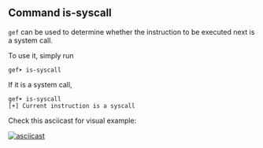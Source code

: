 ## Command is-syscall

`gef` can be used to determine whether the instruction to be executed next is a system call.

To use it, simply run
```text
gef➤ is-syscall
```

If it is a system call,
```text
gef➤ is-syscall
[+] Current instruction is a syscall
```

Check this asciicast for visual example:

[![asciicast](https://asciinema.org/a/BlrpsfzdLqNdycoxHuGkscYu6.png)](https://asciinema.org/a/BlrpsfzdLqNdycoxHuGkscYu6)
